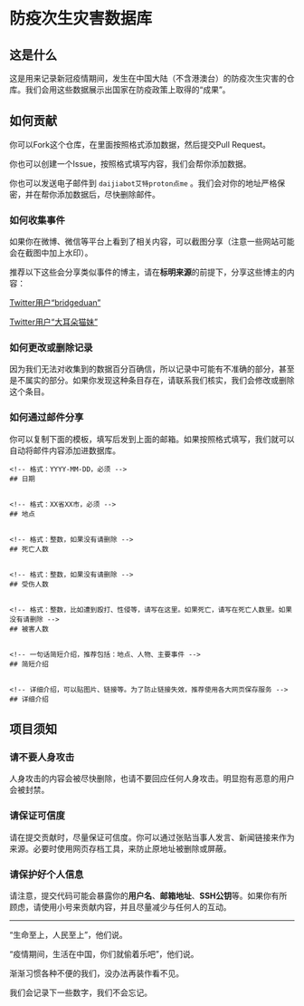 # 防疫次生灾害数据库

## 这是什么

这是用来记录新冠疫情期间，发生在中国大陆（不含港澳台）的防疫次生灾害的仓库。我们会用这些数据展示出国家在防疫政策上取得的“成果”。

## 如何贡献

你可以Fork这个仓库，在里面按照格式添加数据，然后提交Pull Request。

你也可以创建一个Issue，按照格式填写内容，我们会帮你添加数据。

你也可以发送电子邮件到 `daijiabot艾特proton点me` 。我们会对你的地址严格保密，并在帮你添加数据后，尽快删除邮件。

### 如何收集事件

如果你在微博、微信等平台上看到了相关内容，可以截图分享（注意一些网站可能会在截图中加上水印）。

推荐以下这些会分享类似事件的博主，请在**标明来源**的前提下，分享这些博主的内容：

[Twitter用户“bridgeduan”](https://twitter.com/bridgeduan)

[Twitter用户“大耳朵猫妹”](https://twitter.com/big_ear_cat)

### 如何更改或删除记录

因为我们无法对收集到的数据百分百确信，所以记录中可能有不准确的部分，甚至是不属实的部分。如果你发现这种条目存在，请联系我们核实，我们会修改或删除这个条目。

### 如何通过邮件分享

你可以复制下面的模板，填写后发到上面的邮箱。如果按照格式填写，我们就可以自动将邮件内容添加进数据库。

```
<!-- 格式：YYYY-MM-DD，必须 -->
## 日期


<!-- 格式：XX省XX市，必须 -->
## 地点


<!-- 格式：整数，如果没有请删除 -->
## 死亡人数


<!-- 格式：整数，如果没有请删除 -->
## 受伤人数


<!-- 格式：整数，比如遭到殴打、性侵等，请写在这里。如果死亡，请写在死亡人数里。如果没有请删除 -->
## 被害人数


<!-- 一句话简短介绍，推荐包括：地点、人物、主要事件 -->
## 简短介绍


<!-- 详细介绍，可以贴图片、链接等。为了防止链接失效，推荐使用各大网页保存服务 -->
## 详细介绍

```

## 项目须知

### 请不要人身攻击

人身攻击的内容会被尽快删除，也请不要回应任何人身攻击。明显抱有恶意的用户会被封禁。

### 请保证可信度

请在提交贡献时，尽量保证可信度。你可以通过张贴当事人发言、新闻链接来作为来源。必要时使用网页存档工具，来防止原地址被删除或屏蔽。

### 请保护好个人信息

请注意，提交代码可能会暴露你的**用户名**、**邮箱地址**、**SSH公钥**等。如果你有所顾虑，请使用小号来贡献内容，并且尽量减少与任何人的互动。

---

“生命至上，人民至上”，他们说。

“疫情期间，生活在中国，你们就偷着乐吧”，他们说。

渐渐习惯各种不便的我们，没办法再装作看不见。

我们会记录下一些数字，我们不会忘记。